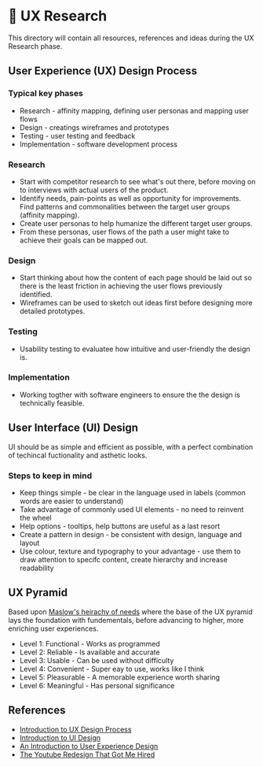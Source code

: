# 📱 UX Research
This directory will contain all resources, references and ideas during the UX Research phase.

## User Experience (UX) Design Process

### Typical key phases
- Research - affinity mapping, defining user personas and mapping user flows
- Design - creatings wireframes and prototypes
- Testing - user testing and feedback
- Implementation - software development process

### Research
- Start with competitor research to see what's out there, before moving on to interviews with actual users of the product. 
- Identify needs, pain-points as well as opportunity for improvements. Find patterns and commonalities between the target user groups (affinity mapping).
- Create user personas to help humanize the different target user groups.
- From these personas, user flows of the path a user might take to achieve their goals can be mapped out.

### Design
- Start thinking about how the content of each page should be laid out so there is the least friction in achieving the user flows previously identified.
- Wireframes can be used to sketch out ideas first before designing more detailed prototypes.

### Testing
- Usability testing to evaluatee how intuitive and user-friendly the design is.

### Implementation
- Working togther with software engineers to ensure the the design is technically feasible.

## User Interface (UI) Design

UI should be as simple and efficient as possible, with a perfect combination of techincal fuctionality and asthetic looks.

### Steps to keep in mind
- Keep things simple - be clear in the language used in labels (common words are easier to understand)
- Take advantage of commonly used UI elements - no need to reinvent the wheel
- Help options - tooltips, help buttons are useful as a last resort
- Create a pattern in design - be consistent with design, language and layout
- Use colour, texture and typography to your advantage - use them to draw attention to specifc content, create hierarchy and increase readability

## UX Pyramid
Based upon [Maslow's heirachy of needs](https://en.wikipedia.org/wiki/Maslow's_hierarchy_of_needs) where the base of the UX pyramid lays the foundation with fundementals, before advancing to higher, more enriching user experiences.
- Level 1: Functional - Works as programmed
- Level 2: Reliable - Is available and accurate
- Level 3: Usable - Can be used without difficulty
- Level 4: Convenient - Super eay to use, works like I think
- Level 5: Pleasurable - A memorable experience worth sharing
- Level 6: Meaningful - Has personal significance

## References
- [Introduction to UX Design Process](https://careerfoundry.com/en/tutorials/ux-design-for-beginners/introduction-to-ux-design-process/)
- [Introduction to UI Design](https://medium.com/slacktime/introduction-to-ui-design-8b54cd355a7b)
- [An Introduction to User Experience Design](https://medium.com/beakerandflint/an-introduction-user-experience-design-2a7f8167bf03)
- [The Youtube Redesign That Got Me Hired](https://medium.muz.li/the-youtube-redesign-that-got-me-hired-982b237f77)
